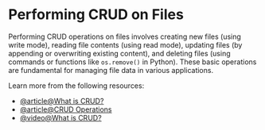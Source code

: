 # Performing CRUD on Files

Performing CRUD operations on files involves creating new files (using write mode), reading file contents (using read mode), updating files (by appending or overwriting existing content), and deleting files (using commands or functions like `os.remove()` in Python). These basic operations are fundamental for managing file data in various applications.

Learn more from the following resources:

- [@article@What is CRUD?](https://www.crowdstrike.com/cybersecurity-101/observability/crud/)
- [@article@CRUD Operations](https://www.freecodecamp.org/news/crud-operations-explained/)
- [@video@What is CRUD?](https://www.youtube.com/watch?v=iNkspbIfcic)
